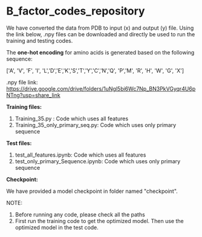 # B_factor_codes_repository

We have converted the data from PDB to input (x) and output (y) file. Using the link below, .npy files can be downloaded and directly be used to run the training and testing codes.

The **one-hot encoding** for amino acids is generated based on the following sequence: 

['A', 'V', 'F', 'I', 'L','D','E','K','S','T','Y','C','N','Q', 'P','M', 'R', 'H', 'W', 'G', 'X']

.npy file link:
https://drive.google.com/drive/folders/1uNgl5bi6Wc7Np_BN3PkVGyqr4U6pNTng?usp=share_link

**Training files:**

1) Training_35.py : Code which uses all features
2) Training_35_only_primary_seq.py: Code which uses only primary sequence

**Test files:**

1) test_all_features.ipynb: Code which uses all features
2) test_only_primary_Sequence.ipynb: Code which uses only primary sequence

**Checkpoint:**

We have provided a model checkpoint in folder named "checkpoint". 

NOTE: 
1) Before running any code, please check all the paths
2) First run the training code to get the optimized model. Then use the optimized model in the test code.
